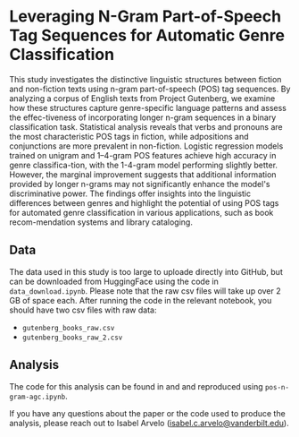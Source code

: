 # Leveraging N-Gram Part-of-Speech Tag Sequences for Automatic Genre Classification 

This study investigates the distinctive linguistic structures between fiction and non-fiction texts using n-gram part-of-speech (POS) tag sequences. By analyzing a corpus of English texts from Project Gutenberg, we examine how these structures capture genre-specific language patterns and assess the effec-tiveness of incorporating longer n-gram sequences in a binary classification task. Statistical analysis reveals that verbs and pronouns are the most characteristic POS tags in fiction, while adpositions and conjunctions are more prevalent in non-fiction. Logistic regression models trained on unigram and 1–4-gram POS features achieve high accuracy in genre classifica-tion, with the 1-4-gram model performing slightly better. However, the marginal improvement suggests that additional information provided by longer n-grams may not significantly enhance the model's discriminative power. The findings offer insights into the linguistic differences between genres and highlight the potential of using POS tags for automated genre classification in various applications, such as book recom-mendation systems and library cataloging.

## Data 

The data used in this study is too large to uploade directly into GitHub, but can be downloaded from HuggingFace using the code in `data_download.ipynb`. Please note that the raw csv files will take up over 2 GB of space each. After running the code in the relevant notebook, you should have two csv files with raw data: 

* `gutenberg_books_raw.csv`
* `gutenberg_books_raw_2.csv`

## Analysis 

The code for this analysis can be found in and and reproduced using `pos-n-gram-agc.ipynb`. 

If you have any questions about the paper or the code used to produce the analysis, please reach out to Isabel Arvelo (isabel.c.arvelo@vanderbilt.edu). 


